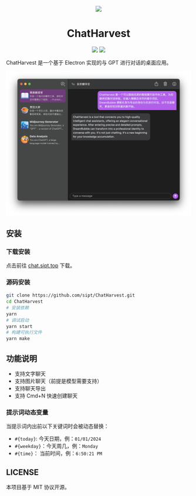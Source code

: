 <p align="center"> 
  <img  src="./icon.ico" data-canonical-src="https://chat.sipt.top" width="128" />
</p>

<h1 align="center">
  ChatHarvest
</h1>

<p align="center">
  <img src="https://img.shields.io/github/v/release/sipt/ChatHarvest?label=version">
  <img src="https://img.shields.io/badge/license-MIT-green">
</p>

ChatHarvest 是一个基于 Electron 实现的与 GPT 进行对话的桌面应用。

![Preview](assets/SCR-20240204-kc0.png)

## 安装

### 下载安装

点击前往 [chat.sipt.top](https://chat.sipt.top) 下载。

### 源码安装

```sh
git clone https://github.com/sipt/ChatHarvest.git
cd ChatHarvest
# 安装依赖
yarn
# 调试启动
yarn start
# 构建可执行文件
yarn make
```

## 功能说明

- 支持文字聊天
- 支持图片聊天（前提是模型需要支持）
- 支持聊天导出
- 支持 Cmd+N 快速创建聊天

### 提示词动态变量

当提示词内出前以下关键词时会被动态替换：

- `#{today}`: 今天日期，例：`01/01/2024`
- `#{weekday}`：今天周几，例：`Monday`
- `#{time}`： 当前时间，例：`6:50:21 PM`

## LICENSE

本项目基于 MIT 协议开源。
